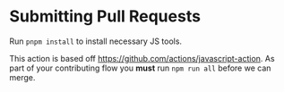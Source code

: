 # Submitting Pull Requests

Run `pnpm install` to install necessary JS tools.

This action is based off https://github.com/actions/javascript-action. As part of your contributing flow you **must** run `npm run all` before we can merge.
